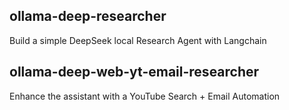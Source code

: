 ## ollama-deep-researcher
Build a simple DeepSeek local Research Agent with Langchain

## ollama-deep-web-yt-email-researcher
Enhance the assistant with a YouTube Search + Email Automation 
